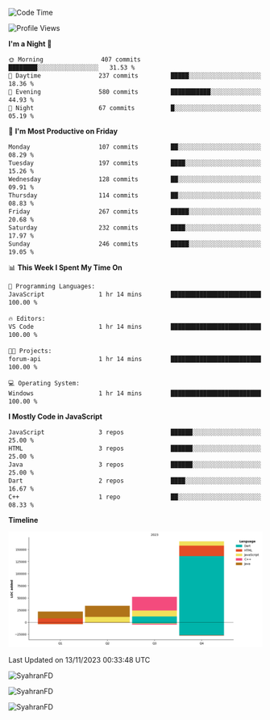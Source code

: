 <!--START_SECTION:waka-->
![Code Time](http://img.shields.io/badge/Code%20Time-1%20hr%2035%20mins-blue)

![Profile Views](http://img.shields.io/badge/Profile%20Views-19-blue)

**I'm a Night 🦉** 

```text
🌞 Morning                407 commits         ████████░░░░░░░░░░░░░░░░░   31.53 % 
🌆 Daytime                237 commits         █████░░░░░░░░░░░░░░░░░░░░   18.36 % 
🌃 Evening                580 commits         ███████████░░░░░░░░░░░░░░   44.93 % 
🌙 Night                  67 commits          █░░░░░░░░░░░░░░░░░░░░░░░░   05.19 % 
```
📅 **I'm Most Productive on Friday** 

```text
Monday                   107 commits         ██░░░░░░░░░░░░░░░░░░░░░░░   08.29 % 
Tuesday                  197 commits         ████░░░░░░░░░░░░░░░░░░░░░   15.26 % 
Wednesday                128 commits         ██░░░░░░░░░░░░░░░░░░░░░░░   09.91 % 
Thursday                 114 commits         ██░░░░░░░░░░░░░░░░░░░░░░░   08.83 % 
Friday                   267 commits         █████░░░░░░░░░░░░░░░░░░░░   20.68 % 
Saturday                 232 commits         ████░░░░░░░░░░░░░░░░░░░░░   17.97 % 
Sunday                   246 commits         █████░░░░░░░░░░░░░░░░░░░░   19.05 % 
```


📊 **This Week I Spent My Time On** 

```text
💬 Programming Languages: 
JavaScript               1 hr 14 mins        █████████████████████████   100.00 % 

🔥 Editors: 
VS Code                  1 hr 14 mins        █████████████████████████   100.00 % 

🐱‍💻 Projects: 
forum-api                1 hr 14 mins        █████████████████████████   100.00 % 

💻 Operating System: 
Windows                  1 hr 14 mins        █████████████████████████   100.00 % 
```

**I Mostly Code in JavaScript** 

```text
JavaScript               3 repos             ██████░░░░░░░░░░░░░░░░░░░   25.00 % 
HTML                     3 repos             ██████░░░░░░░░░░░░░░░░░░░   25.00 % 
Java                     3 repos             ██████░░░░░░░░░░░░░░░░░░░   25.00 % 
Dart                     2 repos             ████░░░░░░░░░░░░░░░░░░░░░   16.67 % 
C++                      1 repo              ██░░░░░░░░░░░░░░░░░░░░░░░   08.33 % 
```



**Timeline**

![Lines of Code chart](https://raw.githubusercontent.com/SyahranFD/SyahranFD/main/assets/bar_graph.png)


 Last Updated on 13/11/2023 00:33:48 UTC
<!--END_SECTION:waka-->

<p align="left">
  <img src="https://github-readme-stats.vercel.app/api/top-langs?username=SyahranFD&layout=donut&hide=C%2B%2B,CMake,css&show_icons=true&locale=en&&theme=blueberry" alt="SyahranFD" />
</p>

<p align="left">
  <img src="https://github-readme-stats.vercel.app/api?username=SyahranFD&show_icons=true&locale=en&theme=blueberry" alt="SyahranFD" />
</p>

<p align="left">
  <img src="https://streak-stats.demolab.com/?user=SyahranFD&theme=blueberry" alt="SyahranFD"/>
</p>
